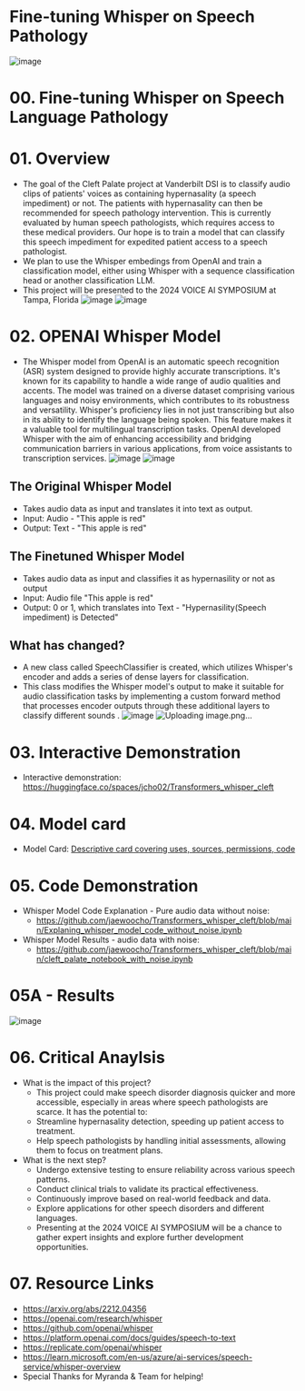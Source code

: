 # Fine-tuning Whisper on Speech Pathology
![image](https://github.com/jaewoocho/Transformers_whisper_cleft/assets/25238652/3d47cdc3-ee14-4913-81ab-4c2efb6e1932)
# 00. Fine-tuning Whisper on Speech Language Pathology
# 01. Overview
- The goal of the Cleft Palate project at Vanderbilt DSI is to classify audio clips of patients' voices as containing hypernasality (a speech impediment) or not. The patients with hypernasality can then be recommended for speech pathology intervention. This is currently evaluated by human speech pathologists, which requires access to these medical providers. Our hope is to train a model that can classify this speech impediment for expedited patient access to a speech pathologist.
- We plan to use the Whisper embedings from OpenAI and train a classification model, either using Whisper with a sequence classification head or another classification LLM.
- This project will be presented to the 2024 VOICE AI SYMPOSIUM at Tampa, Florida
![image](https://github.com/jaewoocho/Transformers_whisper_cleft/assets/25238652/c63a21d4-c0ee-40c4-94ce-d6e4ccc2a2da)
![image](https://github.com/jaewoocho/Transformers_whisper_cleft/assets/25238652/a80b9fdf-0eb3-494c-99fb-cd91f29637ba)

# 02. OPENAI Whisper Model 
- The Whisper model from OpenAI is an automatic speech recognition (ASR) system designed to provide highly accurate transcriptions. It's known for its capability to handle a wide range of audio qualities and accents. The model was trained on a diverse dataset comprising various languages and noisy environments, which contributes to its robustness and versatility. Whisper's proficiency lies in not just transcribing but also in its ability to identify the language being spoken. This feature makes it a valuable tool for multilingual transcription tasks. OpenAI developed Whisper with the aim of enhancing accessibility and bridging communication barriers in various applications, from voice assistants to transcription services.
![image](https://github.com/jaewoocho/Transformers_whisper_cleft/assets/25238652/bad84052-3c7c-4524-b8d5-f0da8bc0f86f)
![image](https://github.com/jaewoocho/Transformers_whisper_cleft/assets/25238652/422985cb-39ca-4de6-9a83-8733bc4240d8)

## The Original Whisper Model
  - Takes audio data as input and translates it into text as output.
  - Input: Audio - "This apple is red"
  - Output: Text - "This apple is red"
    
## The Finetuned Whisper Model
  - Takes audio data as input and classifies it as hypernasility or not as output
  - Input: Audio file "This apple is red"
  - Output: 0 or 1, which translates into Text - "Hypernasility(Speech impediment) is Detected"

## What has changed?
  - A new class called SpeechClassifier is created, which utilizes Whisper's encoder and adds a series of dense layers for classification.
  - This class modifies the Whisper model's output to make it suitable for audio classification tasks by implementing a custom forward method that processes encoder outputs through these additional layers to classify different sounds .
![image](https://github.com/jaewoocho/Transformers_whisper_cleft/assets/25238652/20c2a213-ee53-423e-96e0-faff91fc6d4e)
![Uploading image.png…]()

# 03. Interactive Demonstration
- Interactive demonstration: https://huggingface.co/spaces/jcho02/Transformers_whisper_cleft 

# 04. Model card
- Model Card: [Descriptive card covering uses, sources, permissions, code](https://huggingface.co/jcho02/whisper_cleft)
  
# 05. Code Demonstration 
 - Whisper Model Code Explanation - Pure audio data without noise:
   - https://github.com/jaewoocho/Transformers_whisper_cleft/blob/main/Explaning_whisper_model_code_without_noise.ipynb
 - Whisper Model Results - audio data with noise:
   - https://github.com/jaewoocho/Transformers_whisper_cleft/blob/main/cleft_palate_notebook_with_noise.ipynb
  
# 05A - Results
![image](https://github.com/jaewoocho/Transformers_whisper_cleft/assets/25238652/e081f5e2-2c09-4050-b573-04943afc0331)

   
# 06. Critical Anaylsis 
  - What is the impact of this project?
    -  This project could make speech disorder diagnosis quicker and more accessible, especially in areas where speech pathologists are scarce. It has the potential to:
      - Streamline hypernasality detection, speeding up patient access to treatment.
      - Help speech pathologists by handling initial assessments, allowing them to focus on treatment plans.
  - What is the next step?
    -  Undergo extensive testing to ensure reliability across various speech patterns.
    -  Conduct clinical trials to validate its practical effectiveness.
    -  Continuously improve based on real-world feedback and data.
    -  Explore applications for other speech disorders and different languages.
    -  Presenting at the 2024 VOICE AI SYMPOSIUM will be a chance to gather expert insights and explore further development opportunities.

# 07. Resource Links
  - https://arxiv.org/abs/2212.04356
  - https://openai.com/research/whisper 
  - https://github.com/openai/whisper 
  - https://platform.openai.com/docs/guides/speech-to-text
  - https://replicate.com/openai/whisper
  - https://learn.microsoft.com/en-us/azure/ai-services/speech-service/whisper-overview
  - Special Thanks for Myranda & Team for helping!
